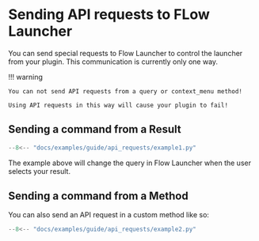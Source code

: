# Sending API requests to FLow Launcher

You can send special requests to Flow Launcher to control the launcher from your plugin. This communication is currently only one way.

!!! warning

    You can not send API requests from a query or context_menu method!

    Using API requests in this way will cause your plugin to fail!

## Sending a command from a Result

```py
--8<-- "docs/examples/guide/api_requests/example1.py"
```

The example above will change the query in Flow Launcher when the user selects your result.

## Sending a command from a Method

You can also send an API request in a custom method like so:

```py
--8<-- "docs/examples/guide/api_requests/example2.py"
```
